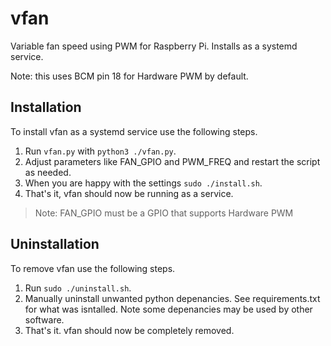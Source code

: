 # vfan
Variable fan speed using PWM for Raspberry Pi. Installs as a systemd service.

Note: this uses BCM pin 18 for Hardware PWM by default.

## Installation
To install vfan as a systemd service use the following steps.
1. Run `vfan.py` with `python3 ./vfan.py`.
1. Adjust parameters like FAN_GPIO and PWM_FREQ and restart the script as needed.
1. When you are happy with the settings `sudo ./install.sh`.
1. That's it, vfan should now be running as a service.

> Note: FAN_GPIO must be a GPIO that supports Hardware PWM

## Uninstallation
To remove vfan use the following steps.
1. Run `sudo ./uninstall.sh`.
1. Manually uninstall unwanted python depenancies. See requirements.txt for what was isntalled. Note some depenancies may be used by other software.
1. That's it. vfan should now be completely removed.